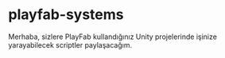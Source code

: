 # playfab-systems
Merhaba, sizlere PlayFab kullandığınız Unity projelerinde işinize yarayabilecek scriptler paylaşacağım.

